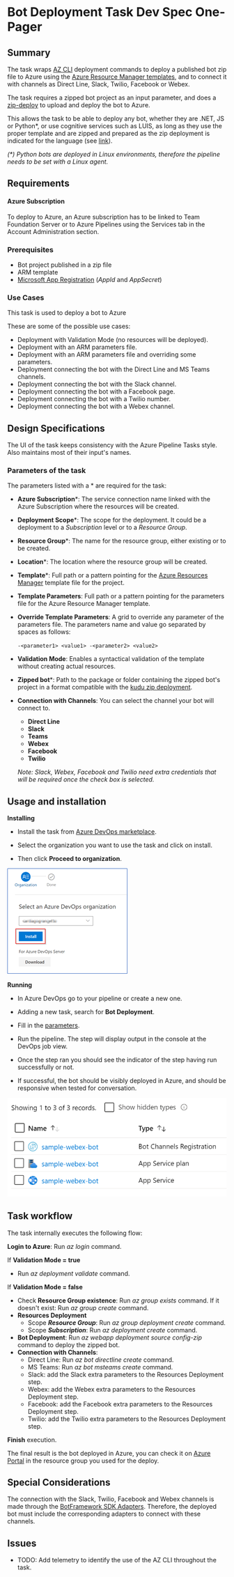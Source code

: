 # Bot Deployment Task Dev Spec One-Pager

## Summary

The task wraps [AZ CLI](https://docs.microsoft.com/en-us/cli/azure/?view=azure-cli-latest) deployment commands to deploy a published bot zip file to Azure using the [Azure Resource Manager templates](https://azure.microsoft.com/en-in/documentation/articles/resource-group-template-deploy/), and to connect it with channels as Direct Line, Slack, Twilio, Facebook or Webex.

The task requires a zipped bot project as an input parameter, and does a [zip-deploy](https://github.com/projectkudu/kudu/wiki/Deploying-from-a-zip-file-or-url) to upload and deploy the bot to Azure.

This allows the task to be able to deploy any bot, whether they are .NET, JS or Python*, or use cognitive services such as LUIS, as long as they use the proper template and are zipped and prepared as the zip deployment is indicated for the language (see [link](https://docs.microsoft.com/en-us/azure/bot-service/bot-builder-deploy-az-cli?view=azure-bot-service-4.0&tabs=csharp#5-prepare-your-code-for-deployment)).

_(*) Python bots are deployed in Linux environments, therefore the pipeline needs to be set with a Linux agent._

## Requirements

#### Azure Subscription

To deploy to Azure, an Azure subscription has to be linked to Team Foundation Server or to Azure Pipelines using the Services tab in the Account Administration section.

### Prerequisites

- Bot project published in a zip file
- ARM template
- [Microsoft App Registration](https://portal.azure.com/#blade/Microsoft_AAD_RegisteredApps/ApplicationsListBlade) (_AppId_ and _AppSecret_)

### Use Cases

This task is used to deploy a bot to Azure

These are some of the possible use cases:

- Deployment with Validation Mode (no resources will be deployed).
- Deployment with an ARM parameters file.
- Deployment with an ARM parameters file and overriding some parameters.
- Deployment connecting the bot with the Direct Line and MS Teams channels.
- Deployment connecting the bot with the Slack channel.
- Deployment connecting the bot with a Facebook page.
- Deployment connecting the bot with a Twilio number.
- Deployment connecting the bot with a Webex channel.

## Design Specifications

The UI of the task keeps consistency with the Azure Pipeline Tasks style. Also maintains most of their input's names.

### Parameters of the task

The parameters listed with a * are required for the task:

- **Azure Subscription***: The service connection name linked with the Azure Subscription where the resources will be created.

- **Deployment Scope***: The scope for the deployment. It could be a deployment to a *Subscription* level or to a *Resource Group*.

- **Resource Group***: The name for the resource group, either existing or to be created.

- **Location***: The location where the resource group will be created.

- **Template***: Full path or a pattern pointing for the [Azure Resources Manager](https://docs.microsoft.com/en-us/azure/azure-resource-manager/templates/) template file for the project.

- **Template Parameters**: Full path or a pattern pointing for the parameters file for the Azure Resource Manager template.

- **Override Template Parameters**: A grid to override any parameter of the parameters file. The parameters name and value go separated by spaces as follows:

  `-<parameter1> <value1> -<parameter2> <value2> `

- **Validation Mode**: Enables a syntactical validation of the template without creating actual resources.

- **Zipped bot***: Path to the package or folder containing the zipped bot's project in a format compatible with the [kudu zip deployment](https://docs.microsoft.com/en-us/azure/bot-service/bot-builder-deploy-az-cli?view=azure-bot-service-4.0&tabs=csharp#5-prepare-your-code-for-deployment).

- **Connection with Channels**: You can select the channel your bot will connect to.

  - **Direct Line**
  - **Slack**
  - **Teams**
  - **Webex**
  - **Facebook**
  - **Twilio**

  *Note: Slack, Webex, Facebook and Twilio need extra credentials that will be required once the check box is selected.*

## Usage and installation

**Installing**

- Install the task from [Azure DevOps marketplace](https://marketplace.visualstudio.com/items?itemName=Southworks-Pipelines-Test.bot-deployment).

- Select the organization you want to use the task and click on install. 

- Then click **Proceed to organization**.

![image-20200212170211974](./media/image-20200212170211974.png)

**Running**

- In Azure DevOps go to your pipeline or create a new one.
- Adding a new task, search for **Bot Deployment**.

- Fill in the [parameters](#parameters-of-the-task).
- Run the pipeline. The step will display output in the console at the DevOps job view.
- Once the step ran you should see the indicator of the step having run successfully or not.
- If successful, the bot should be visibly deployed in Azure, and should be responsive when tested for conversation.

![image-20200212165915140](./media/image-20200212165915140.png)

## Task workflow

The task internally executes the following flow:

**Login to Azure**: Run *az login* command.

If **Validation Mode = true**

- Run *az deployment validate* command.

If **Validation Mode = false**

- Check **Resource Group existence**: Run *az group exists* command. If it doesn't exist: Run *az group create* command.
- **Resources Deployment**
  - Scope ***Resource Group***: Run *az group deployment create* command.
  - Scope ***Subscription***: Run *az deployment create* command.
- **Bot Deployment**: Run *az webapp deployment source config-zip* command to deploy the zipped bot.
- **Connection with Channels**:
  - Direct Line: Run *az bot directline create* command.
  - MS Teams: Run *az bot msteams create* command.
  - Slack: add the Slack extra parameters to the Resources Deployment step.
  - Webex: add the Webex extra parameters to the Resources Deployment step.
  - Facebook: add the Facebook extra parameters to the Resources Deployment step.
  - Twilio: add the Twilio extra parameters to the Resources Deployment step.

**Finish** execution.

The final result is the bot deployed in Azure, you can check it on [Azure Portal](https://portal.azure.com/) in the resource group you used for the deploy.

## Special Considerations

The connection with the Slack, Twilio, Facebook and Webex channels is made through the [BotFramework SDK Adapters](https://github.com/microsoft/botbuilder-dotnet/tree/master/libraries/Adapters). Therefore, the deployed bot must include the corresponding adapters to connect with these channels.

## Issues

- TODO: Add telemetry to identify the use of the AZ CLI throughout the task.